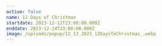 ```yaml
---
active: false
name: 12 Days of Christmas
startdate: 2023-12-12T23:00:00.000Z
enddate: 2023-12-24T23:00:00.000Z
image: /uploads/popup/12_13_2023_12DaysToChristmas_.webp
---
```


